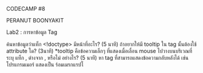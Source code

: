 CODECAMP #8

PERANUT BOONYAKIT

Lab2 : การหาข้อมูล Tag

ค้นหาข้อมูลว่าแท็ก <!doctype> มีหน้าที่อะไร? (5 นาที)
ถ้าอยากให้มี tooltip ใน tag นั้นต้องใช้ attribute ใด? (3นาที) *tooltip คือข้อความเล็กๆ ที่แสดงเมื่อเลื่อน mouse ไปวางบนบริเวณที่ระบุ
แท็ก , ต่างจาก , หรือไม่ อย่างไร? (5 นาที)
หา tag ที่สามารถแสดงข้อความกลับหลังได้ เช่น โปรแกรมเมอร์ แสดงเป็น ร์อมเมรกแรปโ